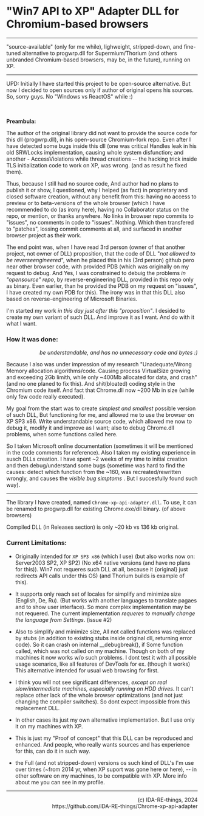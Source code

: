 # "Win7 API to XP" Adapter DLL for Chromium-based browsers

<hr>

"source-available" (only for me while), lighweight, stripped-down, and fine-tuned alternative to progwrp.dll for Supermium/Thorium (and others unbranded Chromium-based browsers, may be, in the future), running on XP.

<hr>
UPD: Initially I have started this project to be open-source alternative.
But now I decided to open sources only if author of original opens his sources. So, sorry guys. No "Windows vs ReactOS" while :)

<br><br>
<b>Preambula:</b>

The author of the original library did not want to provide the source code for this dll (progwrp.dll), in his open-source Chromium-fork repo. Even after I have detected some bugs inside this dll (one was critical Handles leak in his old SRWLocks implementation, causing whole system disfunction; and another - AccessViolations while thread creations -- the hacking trick inside TLS initialization code to work on XP, was wrong. (and as result he fixed them).

Thus, because I still had no source code, And author had no plans to publish it or show,
I questioned, why I helped (as fact) in proprietary and closed software creation, without any benefit from this: having no access to preview or to beta-versions of the whole browser (which I have recommended to do (as irony here),
having no Collaborator status on the repo, or mention, or thanks anywhere. No links in browser repo commits to "issues", no comments in code to "issues". Nothing. Which then transfered to "patches", lossing commit comments at all, and surfaced in another browser project as their work. 

The end point was, when I have read 3rd person (owner of that another project, not owner of DLL) proposition, that the code of DLL "_not allowed to be reverseengineered_", when he placed this in his (3rd person) github pero near other browser code, with provided PDB (which was originally on my request to debug. And Yes, I was constrained to debuig the problems _in "opensource" repo_, by reverse-engineering DLL, provided in this repo only as binary. Even earlier, than he provided the PDB on my request on "issues", I have created my own PDB for this).
The irony was in that this DLL also based on reverse-engineering of Microsoft Binaries.

I'm started my work _in this day just after this "proposition"_.
I desided to create my own variant of such DLL. And improve it as I want. And do with it what I want.


### How it was done:
_<p align=right>be understandable, and has no unnecessary code and bytes :)</p>_

Because I also was under impression of my research "Unadequate/Wrong Memory allocation algorithms/code. Causing process VirtualSize growing and exceeding 2Gb limith, while only ~400Mb allocated for data, and crash" (and no one planed to fix this).
And shit(bloated) coding style in the Chromium code itself. And fact that Chrome.dll now ~200 Mb in size (while only few code really executed).

My goal from the start was to create _simplest and smallest_ possible version of such DLL, But functioning for me, and allowed me to use the browser on XP SP3 x86.
Write understandable source code, which allowed me now to debug it, modify it and improve as I want; also to debug Chrome.dll problems, when some functions called here.

So I taken Microsoft online documentation (sometimes it will be mentioned in the code comments for reference).
Also I taken my existing experience in susch DLLs creation.
I have spent ~2 weeks of my time to initial creation and then debug/understand some bugs (sometime was hard to find the causes: detect which function from the ~160, was recreated/rewritten wrongly, and causes the _visible bug simptoms_ . But I succesfully found such way).

<hr>

The library I have created, named `Chrome-xp-api-adapter.dll`. To use, it can be renamed to progwrp.dll for existing Chrome.exe/dll binary. (of above browsers)

Сompiled DLL (in Releases section) is only ~20 kb vs 136 kb original.

### Current Limitations:
- Originally intended for `XP SP3 x86` (which I use) (but also works now on: Server2003 SP2, XP SP2) (No x64 native versions (and have no plans for this)). Win7 not requeres such DLL at all, because it {original} just redirects API calls under this OS) (and Thorium builds is example of this).
- It supports only reach set of locales for simplify and minimize size (English, De, Ru). (But works with another languages to translate pagaes and to show user interface). So more complex implementation may be not requered.
The current implementation _requeres to manually change the language from Settings_. (issue #2)
- Also to simplify and minimize size, All not called functions was replaced by stubs (in addition to existing stubs inside original dll, returning error code). So it can crash on internal __debugbreak(), if Some function called, which was not called on my machine. Though on both of my machines it now works w/o such problems. I dont test it with all possible usage scenarios, like all features of DevTools for ex. (though it works) This alternative intended for usual web browsing for first.
- I think you will not see significant differences, _except on real slow/intermediate machines, especially running on HDD drives_. It can't replace other lack of the whole browser optimizations (and not just changing the compiler switches). So dont expect impossible from this replacement DLL.
- In other cases its just my own alternative implementation. But I use only it on my machines with XP.
- This is just my "Proof of concept" that this DLL can be reproduced and enhanced. And people, who really wants sources and has experience for this, can do it in such way.

- the Full (and not stripped-down) versions os such kind of DLL's I'm use over times (~from 2014 yr, when XP suport was gone here or here), -- in other software on my machines, to be compatible with XP. More info about me you can see in my profile.
<hr>
<p align=right>(c) IDA-RE-things, 2024<br>
https://github.com/IDA-RE-things/Chrome-xp-api-adapter
</p>


